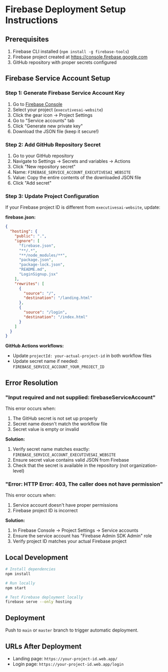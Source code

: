 # Firebase Deployment Setup Instructions

## Prerequisites
1. Firebase CLI installed (`npm install -g firebase-tools`)
2. Firebase project created at https://console.firebase.google.com
3. GitHub repository with proper secrets configured

## Firebase Service Account Setup

### Step 1: Generate Firebase Service Account Key
1. Go to [Firebase Console](https://console.firebase.google.com)
2. Select your project (`executivesai-website`)
3. Click the gear icon → Project Settings
4. Go to "Service accounts" tab
5. Click "Generate new private key"
6. Download the JSON file (keep it secure!)

### Step 2: Add GitHub Repository Secret
1. Go to your GitHub repository
2. Navigate to Settings → Secrets and variables → Actions
3. Click "New repository secret"
4. Name: `FIREBASE_SERVICE_ACCOUNT_EXECUTIVESAI_WEBSITE`
5. Value: Copy the entire contents of the downloaded JSON file
6. Click "Add secret"

### Step 3: Update Project Configuration
If your Firebase project ID is different from `executivesai-website`, update:

**firebase.json:**
```json
{
  "hosting": {
    "public": ".",
    "ignore": [
      "firebase.json",
      "**/.*",
      "**/node_modules/**",
      "package.json",
      "package-lock.json",
      "README.md",
      "LoginSignup.jsx"
    ],
    "rewrites": [
      {
        "source": "/",
        "destination": "/landing.html"
      },
      {
        "source": "/login",
        "destination": "/index.html"
      }
    ]
  }
}
```

**GitHub Actions workflows:**
- Update `projectId: your-actual-project-id` in both workflow files
- Update secret name if needed: `FIREBASE_SERVICE_ACCOUNT_YOUR_PROJECT_ID`

## Error Resolution

### "Input required and not supplied: firebaseServiceAccount"
This error occurs when:
1. The GitHub secret is not set up properly
2. Secret name doesn't match the workflow file
3. Secret value is empty or invalid

**Solution:**
1. Verify secret name matches exactly: `FIREBASE_SERVICE_ACCOUNT_EXECUTIVESAI_WEBSITE`
2. Ensure secret value contains valid JSON from Firebase
3. Check that the secret is available in the repository (not organization-level)

### "Error: HTTP Error: 403, The caller does not have permission"
This error occurs when:
1. Service account doesn't have proper permissions
2. Firebase project ID is incorrect

**Solution:**
1. In Firebase Console → Project Settings → Service accounts
2. Ensure the service account has "Firebase Admin SDK Admin" role
3. Verify project ID matches your actual Firebase project

## Local Development
```bash
# Install dependencies
npm install

# Run locally
npm start

# Test Firebase deployment locally
firebase serve --only hosting
```

## Deployment
Push to `main` or `master` branch to trigger automatic deployment.

## URLs After Deployment
- Landing page: `https://your-project-id.web.app/`
- Login page: `https://your-project-id.web.app/login`